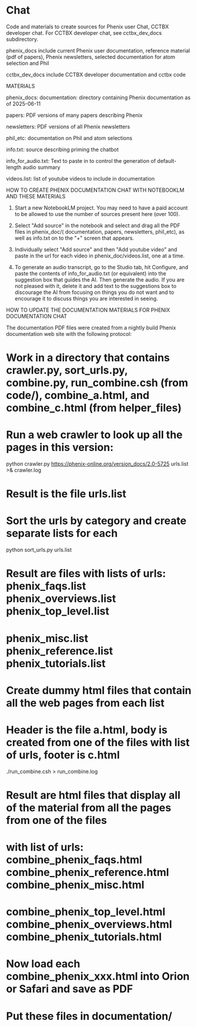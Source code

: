 # Chat
Code and materials to create sources for Phenix user Chat, CCTBX developer chat. 
For CCTBX developer chat, see cctbx_dev_docs subdirectory.

phenix_docs include current Phenix user documentation, reference material (pdf of papers), Phenix newsletters, selected documentation for atom selection and Phil

cctbx_dev_docs include CCTBX developer documentation and cctbx code

MATERIALS

phenix_docs:
  documentation:  directory containing Phenix documentation as of 2025-06-11

  papers:  PDF versions of many papers describing Phenix

  newsletters: PDF versions of all Phenix newsletters

  phil_etc: documentation on Phil and atom selections

  info.txt: source describing priming the chatbot

  info_for_audio.txt: Text to paste in to control the generation of default-length audio summary

  videos.list:  list of youtube videos to include in documentation

HOW TO CREATE PHENIX DOCUMENTATION CHAT WITH NOTEBOOKLM AND THESE MATERIALS

1. Start a new NotebookLM project. You may need to have a paid account to be allowed to use the number
of sources present here (over 100).

2. Select "Add source" in the notebook and select and drag all the PDF files in phenix_doc/( documentation, papers, newsletters, phil_etc), as well as info.txt on to the "+" screen that appears.

3. Individually select "Add source" and then "Add youtube video" and paste in the url for each video in phenix_doc/videos.list, one at a time.

4. To generate an audio transcript, go to the Studio tab, hit Configure, and paste the contents of info_for_audio.txt (or equivalent) into the suggestion box that guides the AI.  Then generate the audio. If you are not pleased with it, delete it and add text to the suggestions box to discourage the AI from focusing on things you do not want and to encourage it to discuss things you are interested in seeing.


HOW TO UPDATE THE DOCUMENTATION MATERIALS FOR PHENIX DOCUMENTATION CHAT

The documentation PDF files were created from a nightly build Phenix documentation web site with the following
protocol:

# Work in a directory that contains crawler.py, sort_urls.py, combine.py, run_combine.csh (from code/), combine_a.html, and combine_c.html (from helper_files)

# Run a web crawler to look up all the pages in this version:

python crawler.py https://phenix-online.org/version_docs/2.0-5725 urls.list >& crawler.log 

# Result is the file urls.list

# Sort the urls by category and create separate lists for each
python sort_urls.py urls.list

# Result are files with lists of urls: phenix_faqs.list	phenix_overviews.list	phenix_top_level.list
# phenix_misc.list	phenix_reference.list	phenix_tutorials.list

# Create dummy html files that contain all the web pages from each list
# Header is the file a.html, body is created from one of the files with list of urls, footer is c.html
./run_combine.csh > run_combine.log

# Result are html files that display all of the material from all the pages from one of the files 
# with list of urls: combine_phenix_faqs.html	combine_phenix_reference.html combine_phenix_misc.html
# combine_phenix_top_level.html combine_phenix_overviews.html	combine_phenix_tutorials.html

# Now load each combine_phenix_xxx.html into Orion or Safari and save as PDF
# Put these files in documentation/
